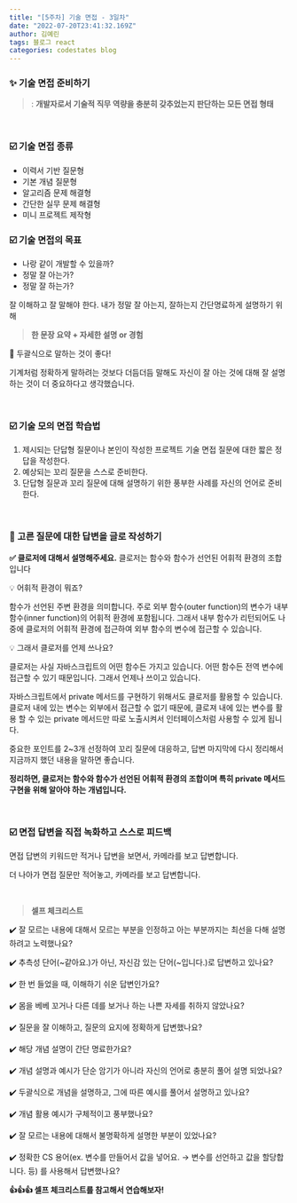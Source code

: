 ```yaml
---
title: "[5주차] 기술 면접 - 3일차"
date: "2022-07-20T23:41:32.169Z"
author: 김예린
tags: 블로그 react
categories: codestates blog
---
```


### ✨ 기술 면접 준비하기
> : **개발자로서 기술적 직무 역량을 충분히 갖추었는지 판단하는 모든 면접 형태**

<br>

### ☑️ 기술 면접 종류

* 이력서 기반 질문형
* 기본 개념 질문형
* 알고리즘 문제 해결형
* 간단한 실무 문제 해결형
* 미니 프로젝트 제작형

### ☑️ 기술 면접의 목표

* 나랑 같이 개발할 수 있을까?
* 정말 잘 아는가?
* 정말 잘 하는가?

잘 이해하고 잘 말해야 한다.
내가 정말 잘 아는지, 잘하는지 간단명료하게 설명하기 위해

> **한 문장 요약 + 자세한 설명 or 경험**

🔹 두괄식으로 말하는 것이 좋다!

기계처럼 정확하게 말하려는 것보다 더듬더듬 말해도 자신이 잘 아는 것에 대해 잘 설명하는 것이 더 중요하다고 생각했습니다.

<br>

### ☑️ 기술 모의 면접 학습법

1. 제시되는 단답형 질문이나 본인이 작성한 프로젝트 기술 면접 질문에 대한 짧은 정답을 작성한다.
2. 예상되는 꼬리 질문을 스스로 준비한다.
3. 단답형 질문과 꼬리 질문에 대해 설명하기 위한 풍부한 사례를 자신의 언어로 준비한다.

<br>

### 📍 고른 질문에 대한 답변을 글로 작성하기

**✅ 클로저에 대해서 설명해주세요.**
클로저는 함수와 함수가 선언된 어휘적 환경의 조합입니다

💡 어휘적 환경이 뭐죠?

함수가 선언된 주변 환경을 의미합니다.
주로 외부 함수(outer function)의 변수가 내부 함수(inner function)의 어휘적 환경에 포함됩니다. 그래서 내부 함수가 리턴되어도 나중에 클로저의 어휘적 환경에 접근하여 외부 함수의 변수에 접근할 수 있습니다.

💡 그래서 클로저를 언제 쓰나요?

클로저는 사실 자바스크립트의 어떤 함수든 가지고 있습니다. 어떤 함수든 전역 변수에 접근할 수 있기 때문입니다. 그래서 언제나 쓰이고 있습니다.

자바스크립트에서 private 메서드를 구현하기 위해서도 클로저를 활용할 수 있습니다. 클로저 내에 있는 변수는 외부에서 접근할 수 없기 때문에, 클로져 내에 있는 변수를 활용 할 수 있는 private 메서드만 따로 노출시켜서 인터페이스처럼 사용할 수 있게 됩니다.

중요한 포인트를 2~3개 선정하여 꼬리 질문에 대응하고, 답변 마지막에 다시 정리해서 지금까지 했던 내용을 말하면 좋습니다.

**정리하면, 클로저는 함수와 함수가 선언된 어휘적 환경의 조합이며 특히 private 메서드 구현을 위해 알아야 하는 개념입니다.**   

<br>

### ☑️ 면접 답변을 직접 녹화하고 스스로 피드백

면접 답변의 키워드만 적거나 답변을 보면서, 카메라를 보고 답변합니다.

더 나아가 면접 질문만 적어놓고, 카메라를 보고 답변합니다.

<br>

> **셀프 체크리스트**

✔️ 잘 모르는 내용에 대해서 모르는 부분을 인정하고 아는 부분까지는 최선을 다해 설명하려고 노력했나요?

✔️ 추측성 단어(~같아요.)가 아닌, 자신감 있는 단어(~입니다.)로 답변하고 있나요?

✔️ 한 번 들었을 때, 이해하기 쉬운 답변인가요?

✔️ 몸을 베베 꼬거나 다른 데를 보거나 하는 나쁜 자세를 취하지 않았나요?

✔️ 질문을 잘 이해하고, 질문의 요지에 정확하게 답변했나요?

✔️ 해당 개념 설명이 간단 명료한가요?

✔️ 개념 설명과 예시가 단순 암기가 아니라 자신의 언어로 충분히 풀어 설명 되었나요?

✔️ 두괄식으로 개념을 설명하고, 그에 따른 예시를 풀어서 설명하고 있나요?

✔️ 개념 활용 예시가 구체적이고 풍부했나요?

✔️ 잘 모르는 내용에 대해서 불명확하게 설명한 부분이 있었나요?

✔️ 정확한 CS 용어(ex. 변수를 만들어서 값을 넣어요. → 변수를 선언하고 값을 할당합니다. 등) 를 사용해서 답변했나요?

**👍👍👍 셀프 체크리스트를 참고해서 연습해보자!**